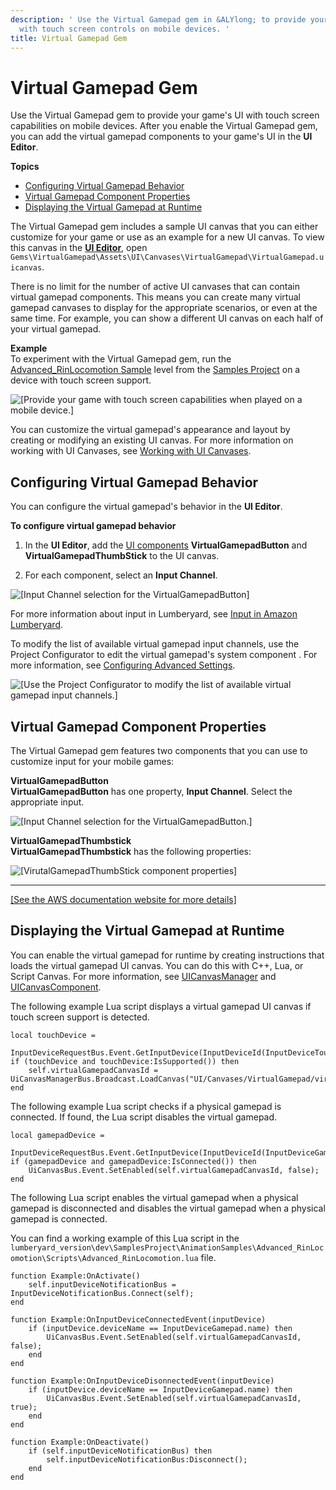 ```yaml
---
description: ' Use the Virtual Gamepad gem in &ALYlong; to provide your game''s UI
  with touch screen controls on mobile devices. '
title: Virtual Gamepad Gem
---
```

# Virtual Gamepad Gem<a name="gems-system-gem-virtualgamepad"></a>

Use the Virtual Gamepad gem to provide your game's UI with touch screen capabilities on mobile devices\. After you enable the Virtual Gamepad gem, you can add the virtual gamepad components to your game's UI in the **UI Editor**\.

**Topics**
+ [Configuring Virtual Gamepad Behavior](#gems-system-gem-virtualgamepad-behavior)
+ [Virtual Gamepad Component Properties](#gems-system-gem-virtualgamepad-properties)
+ [Displaying the Virtual Gamepad at Runtime](#gems-system-gem-virtualgamepad-displaying)

The Virtual Gamepad gem includes a sample UI canvas that you can either customize for your game or use as an example for a new UI canvas\. To view this canvas in the [**UI Editor**](ui-editor-using.md), open `Gems\VirtualGamepad\Assets\UI\Canvases\VirtualGamepad\VirtualGamepad.uicanvas`\.

There is no limit for the number of active UI canvases that can contain virtual gamepad components\. This means you can create many virtual gamepad canvases to display for the appropriate scenarios, or even at the same time\. For example, you can show a different UI canvas on each half of your virtual gamepad\.

**Example**  
To experiment with the Virtual Gamepad gem, run the [Advanced\_RinLocomotion Sample](animation-editor-rin-locomotion-sample.md) level from the [Samples Project](sample-project-samples.md) on a device with touch screen support\.  

![\[Provide your game with touch screen capabilities when played on a mobile device.\]](/images/userguide/shared-gems-system-gem-virtualgamepad-1.png)

You can customize the virtual gamepad's appearance and layout by creating or modifying an existing UI canvas\. For more information on working with UI Canvases, see [Working with UI Canvases](ui-editor-creating-canvases.md)\. 

## Configuring Virtual Gamepad Behavior<a name="gems-system-gem-virtualgamepad-behavior"></a>

You can configure the virtual gamepad's behavior in the **UI Editor**\.

**To configure virtual gamepad behavior**

1. In the **UI Editor**, add the [UI components](ui-editor-components.md) **VirtualGamepadButton** and **VirtualGamepadThumbStick** to the UI canvas\. 

1. For each component, select an **Input Channel**\.

![\[Input Channel selection for the VirtualGamepadButton\]](/images/userguide/gems/gems-system-gem-virtualgamepad-2.png)

For more information about input in Lumberyard, see [Input in Amazon Lumberyard](input-intro.md)\.

To modify the list of available virtual gamepad input channels, use the Project Configurator to edit the virtual gamepad's system component \. For more information, see [Configuring Advanced Settings](configurator-advanced.md)\.

![\[Use the Project Configurator to modify the list of available virtual gamepad input channels.\]](/images/userguide/gems/gems-system-gem-virtualgamepad-3.png)

## Virtual Gamepad Component Properties<a name="gems-system-gem-virtualgamepad-properties"></a>

The Virtual Gamepad gem features two components that you can use to customize input for your mobile games: 

****VirtualGamepadButton****  
**VirtualGamepadButton** has one property, **Input Channel**\. Select the appropriate input\.  

![\[Input Channel selection for the VirtualGamepadButton.\]](/images/userguide/gems/gems-system-gem-virtualgamepad-properties-1.png)

****VirtualGamepadThumbstick****  
**VirtualGamepadThumbstick** has the following properties:  

![\[VirutalGamepadThumbStick component properties\]](/images/userguide/gems/gems-system-gem-virtualgamepad-properties-2.png)  
****    
[\[See the AWS documentation website for more details\]](http://docs.aws.amazon.com/lumberyard/latest/userguide/gems-system-gem-virtualgamepad.html)

## Displaying the Virtual Gamepad at Runtime<a name="gems-system-gem-virtualgamepad-displaying"></a>

You can enable the virtual gamepad for runtime by creating instructions that loads the virtual gamepad UI canvas\. You can do this with C\+\+, Lua, or Script Canvas\. For more information, see [UICanvasManager](lua-scripting-ces-api-ui-uicanvasmanager.md) and [UICanvasComponent](lua-scripting-ces-api-ui-uicanvascomponent.md)\.

The following example Lua script displays a virtual gamepad UI canvas if touch screen support is detected\.

```
local touchDevice =
    InputDeviceRequestBus.Event.GetInputDevice(InputDeviceId(InputDeviceTouch.name))
if (touchDevice and touchDevice:IsSupported()) then
    self.virtualGamepadCanvasId = UiCanvasManagerBus.Broadcast.LoadCanvas("UI/Canvases/VirtualGamepad/virtualgamepad.uicanvas");
end
```

The following example Lua script checks if a physical gamepad is connected\. If found, the Lua script disables the virtual gamepad\.

```
local gamepadDevice =
    InputDeviceRequestBus.Event.GetInputDevice(InputDeviceId(InputDeviceGamepad.name))
if (gamepadDevice and gamepadDevice:IsConnected()) then
    UiCanvasBus.Event.SetEnabled(self.virtualGamepadCanvasId, false);
end
```

The following Lua script enables the virtual gamepad when a physical gamepad is disconnected and disables the virtual gamepad when a physical gamepad is connected\. 

You can find a working example of this Lua script in the `lumberyard_version\dev\SamplesProject\AnimationSamples\Advanced_RinLocomotion\Scripts\Advanced_RinLocomotion.lua` file\.

```
function Example:OnActivate()
    self.inputDeviceNotificationBus = InputDeviceNotificationBus.Connect(self);
end

function Example:OnInputDeviceConnectedEvent(inputDevice)
    if (inputDevice.deviceName == InputDeviceGamepad.name) then
        UiCanvasBus.Event.SetEnabled(self.virtualGamepadCanvasId, false);
    end
end

function Example:OnInputDeviceDisonnectedEvent(inputDevice)
    if (inputDevice.deviceName == InputDeviceGamepad.name) then
        UiCanvasBus.Event.SetEnabled(self.virtualGamepadCanvasId, true);
    end
end

function Example:OnDeactivate()
    if (self.inputDeviceNotificationBus) then
        self.inputDeviceNotificationBus:Disconnect();
    end
end
```